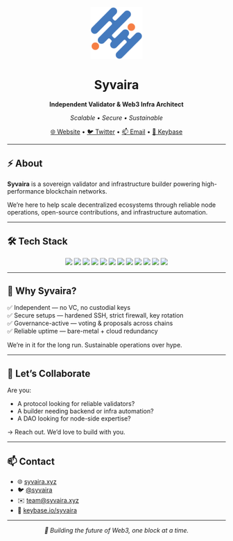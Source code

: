 <p align="center">
  <img src="1x1.png" alt="Syvaira Logo" width="120"/>
</p>

<h1 align="center">Syvaira</h1>

<p align="center"><strong>Independent Validator & Web3 Infra Architect</strong></p>
<p align="center"><em>Scalable • Secure • Sustainable</em></p>

<p align="center">
  <a href="https://syvaira.xyz">🌐 Website</a> •
  <a href="https://twitter.com/syvaira">🐦 Twitter</a> •
  <a href="mailto:team@syvaira.xyz">📫 Email</a> •
  <a href="https://keybase.io/syvaira">🔐 Keybase</a>
</p>

---

## ⚡️ About

**Syvaira** is a sovereign validator and infrastructure builder powering high-performance blockchain networks.

We’re here to help scale decentralized ecosystems through reliable node operations, open-source contributions, and infrastructure automation.

---

## 🛠️ Tech Stack

<p align="center">
  <img src="https://img.shields.io/badge/-Go-00ADD8?logo=go&logoColor=white&style=flat"/>
  <img src="https://img.shields.io/badge/-Rust-000000?logo=rust&logoColor=white&style=flat"/>
  <img src="https://img.shields.io/badge/-TypeScript-3178C6?logo=typescript&logoColor=white&style=flat"/>
  <img src="https://img.shields.io/badge/-Bash-4EAA25?logo=gnubash&logoColor=white&style=flat"/>
  <img src="https://img.shields.io/badge/-Docker-2496ED?logo=docker&logoColor=white&style=flat"/>
  <img src="https://img.shields.io/badge/-Ansible-EE0000?logo=ansible&logoColor=white&style=flat"/>
  <img src="https://img.shields.io/badge/-Terraform-7B42BC?logo=terraform&logoColor=white&style=flat"/>
  <img src="https://img.shields.io/badge/-Prometheus-E6522C?logo=prometheus&logoColor=white&style=flat"/>
  <img src="https://img.shields.io/badge/-Grafana-F46800?logo=grafana&logoColor=white&style=flat"/>
  <img src="https://img.shields.io/badge/-Hetzner-DC143C?style=flat"/>
  <img src="https://img.shields.io/badge/-OVH%20Cloud-123F6D?style=flat"/>
  <img src="https://img.shields.io/badge/-Contabo-0098F0?style=flat"/>
</p>

---

## 🎯 Why Syvaira?

✅ Independent — no VC, no custodial keys  
✅ Secure setups — hardened SSH, strict firewall, key rotation  
✅ Governance-active — voting & proposals across chains  
✅ Reliable uptime — bare-metal + cloud redundancy

We’re in it for the long run. Sustainable operations over hype.

---

## 🤝 Let’s Collaborate

Are you:

- A protocol looking for reliable validators?  
- A builder needing backend or infra automation?  
- A DAO looking for node-side expertise?

→ Reach out. We’d love to build with you.

---

## 📫 Contact

- 🌐 [syvaira.xyz](https://syvaira.xyz)  
- 🐦 [@syvaira](https://twitter.com/syvaira)  
- ✉️ [team@syvaira.xyz](mailto:team@syvaira.xyz)  
- 🔐 [keybase.io/syvaira](https://keybase.io/syvaira)

---

<p align="center"><em>🧱 Building the future of Web3, one block at a time.</em></p>
